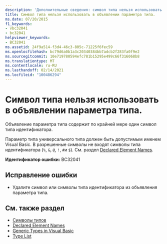 ```yaml
---
description: 'Дополнительные сведения: символ типа нельзя использовать в объявлении параметра типа'
title: Символ типа нельзя использовать в объявлении параметра типа.
ms.date: 07/20/2015
f1_keywords:
- vbc32041
- bc32041
helpviewer_keywords:
- BC32041
ms.assetid: 24f9a514-f3d4-46c3-805c-71225f6fec59
ms.openlocfilehash: bc79d6a0b1a3c20340384bb7adcb2f283fa0f9e2
ms.sourcegitcommit: 10e719780594efc781b15295e499c66f316068b8
ms.translationtype: MT
ms.contentlocale: ru-RU
ms.lasthandoff: 02/14/2021
ms.locfileid: "100486294"
---
```

# <a name="type-character-cannot-be-used-in-a-type-parameter-declaration"></a>Символ типа нельзя использовать в объявлении параметра типа.

Объявление параметра типа содержит по крайней мере один символ типа идентификатора.  
  
 Параметр типа универсального типа должен быть допустимым именем Visual Basic. В разрешенные символы не входят символы типа идентификатора (`%`, `&`, `@`, `!`, `#`и `$`). См. раздел [Declared Element Names](../programming-guide/language-features/declared-elements/declared-element-names.md).  
  
 **Идентификатор ошибки:** BC32041  
  
## <a name="to-correct-this-error"></a>Исправление ошибки  
  
- Удалите символ или символы типа идентификатора из объявления параметра типа.  
  
## <a name="see-also"></a>См. также раздел

- [Символы типов](../programming-guide/language-features/data-types/type-characters.md)
- [Declared Element Names](../programming-guide/language-features/declared-elements/declared-element-names.md)
- [Generic Types in Visual Basic](../programming-guide/language-features/data-types/generic-types.md)
- [Type List](../language-reference/statements/type-list.md)

